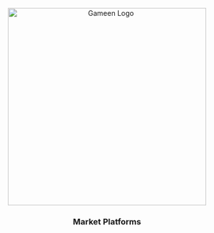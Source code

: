 <p align="center">
  <a href="https://gameen.gg" target="_blank">
    <img alt="Gameen Logo" width="400" src="https://gameen.gg/static/images/gameen01.png">
  </a>
 
</p>


<h3 align="center">Market Platforms</h3>
